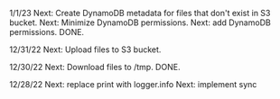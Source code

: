 1/1/23
Next: Create DynamoDB metadata for files that don't exist in S3 bucket. 
Next: Minimize DynamoDB permissions. 
Next: add DynamoDB permissions. DONE. 

12/31/22 Next: Upload files to S3 bucket.

12/30/22 Next: Download files to /tmp. DONE.

12/28/22 Next: replace print with logger.info Next: implement sync